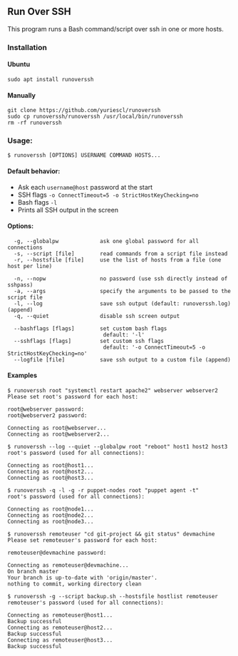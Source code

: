 ## Run Over SSH

This program runs a Bash command/script over ssh in one or more hosts.

### Installation

#### Ubuntu
```
sudo apt install runoverssh
```

#### Manually
```
git clone https://github.com/yuriescl/runoverssh
sudo cp runoverssh/runoverssh /usr/local/bin/runoverssh
rm -rf runoverssh
```

### Usage:
```
$ runoverssh [OPTIONS] USERNAME COMMAND HOSTS...
```

#### Default behavior:

* Ask each `username@host` password at the start
* SSH flags `-o ConnectTimeout=5 -o StrictHostKeyChecking=no`
* Bash flags `-l`
* Prints all SSH output in the screen

#### Options:
```
  -g, --globalpw             ask one global password for all connections
  -s, --script [file]        read commands from a script file instead
  -r, --hostsfile [file]     use the list of hosts from a file (one host per line)
  
  -n, --nopw                 no password (use ssh directly instead of sshpass)
  -a, --args                 specify the arguments to be passed to the script file
  -l, --log                  save ssh output (default: runoverssh.log) (append)
  -q, --quiet                disable ssh screen output
  
  --bashflags [flags]        set custom bash flags
                              default: '-l'
  --sshflags [flags]         set custom ssh flags
                              default: '-o ConnectTimeout=5 -o StrictHostKeyChecking=no'
  --logfile [file]           save ssh output to a custom file (append)

```

#### Examples
```
$ runoverssh root "systemctl restart apache2" webserver webserver2
Please set root's password for each host:

root@webserver password: 
root@webserver2 password: 

Connecting as root@webserver...
Connecting as root@webserver2...
```
```
$ runoverssh --log --quiet --globalpw root "reboot" host1 host2 host3
root's password (used for all connections):

Connecting as root@host1...
Connecting as root@host2...
Connecting as root@host3...
```
```
$ runoverssh -q -l -g -r puppet-nodes root "puppet agent -t"
root's password (used for all connections):

Connecting as root@node1...
Connecting as root@node2...
Connecting as root@node3...
```
```
$ runoverssh remoteuser "cd git-project && git status" devmachine
Please set remoteuser's password for each host:

remoteuser@devmachine password: 

Connecting as remoteuser@devmachine...
On branch master
Your branch is up-to-date with 'origin/master'.
nothing to commit, working directory clean
```
```
$ runoverssh -g --script backup.sh --hostsfile hostlist remoteuser
remoteuser's password (used for all connections):

Connecting as remoteuser@host1...
Backup successful
Connecting as remoteuser@host2...
Backup successful
Connecting as remoteuser@host3...
Backup successful
```
